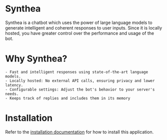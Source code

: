 # Synthea
Synthea is a chatbot which uses the power of large language models to generate intelligent and coherent responses to user inputs.
Since it is locally hosted, you have greater control over the performance and usage of the bot.

# Why Synthea?
    - Fast and intelligent responses using state-of-the-art language models.
    - Locally hosted: No external API calls, ensuring privacy and lower latency.
    - Configurable settings: Adjust the bot's behavior to your server's needs.
    - Keeps track of replies and includes them in its memory

# Installation
Refer to the [installation documentation](/docs/installation.md) for how to install this application.